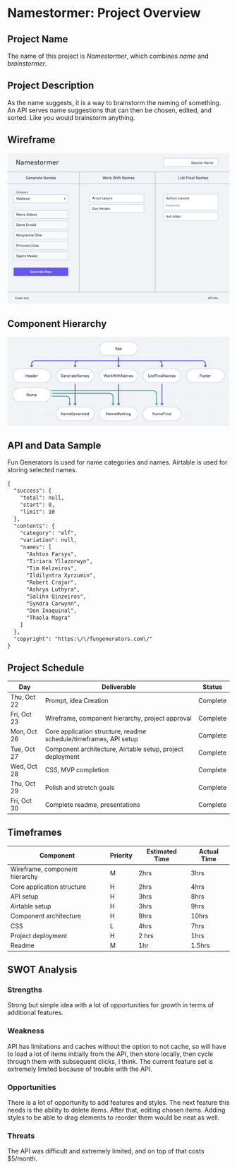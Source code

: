 # Namestormer: Project Overview

## Project Name

The name of this project is *Namestormer*, which combines *name* and *brainstormer*.

## Project Description

As the name suggests, it is a way to brainstorm the naming of something. An API serves name suggestions that can then be chosen, edited, and sorted. Like you would brainstorm anything.

## Wireframe

<img src="public/wireframe.png" alt="Wireframe" />

## Component Hierarchy

<img src="public/component-hierarchy.png" alt="Component Hierarchy" />

## API and Data Sample

Fun Generators is used for name categories and names. Airtable is used for storing selected names.

```
{
  "success": {
    "total": null,
    "start": 0,
    "limit": 10
  },
  "contents": {
    "category": "elf",
    "variation": null,
    "names": [
      "Ashton Farsys",
      "Tiriara Yllazorwyn",
      "Tim Kelzeiros",
      "Ildilyntra Xyrzumin",
      "Robert Crajor",
      "Ashryn Luthyra",
      "Salihn Qinzeiros",
      "Syndra Carwynn",
      "Don Inaquinal",
      "Thaola Magra"
    ]
  },
  "copyright": "https:\/\/fungenerators.com\/"
}
```

## Project Schedule

|     Day     | Deliverable | Status
|-------------|-------------|--------
| Thu, Oct 22 | Prompt, idea Creation | Complete
| Fri, Oct 23 | Wireframe, component hierarchy, project approval | Complete
| Mon, Oct 26 | Core application structure, readme schedule/timeframes, API setup | Complete
| Tue, Oct 27 | Component architecture, Airtable setup, project deployment | Complete
| Wed, Oct 28 | CSS, MVP completion | Complete
| Thu, Oct 29 | Polish and stretch goals | Complete
| Fri, Oct 30 | Complete readme, presentations | Complete

## Timeframes

| Component | Priority | Estimated Time | Actual Time
|-----------|----------|----------------|-------------
| Wireframe, component hierarchy | M | 2hrs | 3hrs
| Core application structure | H | 2hrs | 4hrs
| API setup | H | 3hrs | 8hrs
| Airtable setup | H | 3hrs | 9hrs
| Component architecture | H | 8hrs | 10hrs
| CSS | L | 4hrs | 7hrs
| Project deployment | H | 2 hrs | 1hrs
| Readme | M | 1hr | 1.5hrs

## SWOT Analysis

### Strengths

Strong but simple idea with a lot of opportunities for growth in terms of additional features.

### Weakness

API has limitations and caches without the option to not cache, so will have to load a lot of items initially from the API, then store locally, then cycle through them with subsequent clicks, I think. The current feature set is extremely limited because of trouble with the API.

### Opportunities

There is a lot of opportunity to add features and styles. The next feature this needs is the ability to delete items. After that, editing chosen items. Adding styles to be able to drag elements to reorder them would be neat as well.

### Threats

The API was difficult and extremely limited, and on top of that costs $5/month.
